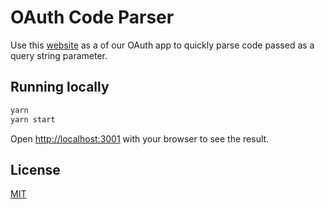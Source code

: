 # OAuth Code Parser

Use this [website](https://oauth-code-parser.vercel.app/) as a of our OAuth app to quickly parse code passed as a query string parameter.

## Running locally

```bash
yarn
yarn start
```

Open [http://localhost:3001](http://localhost:3001) with your browser to see the result.

## License

[MIT](https://choosealicense.com/licenses/mit/)

